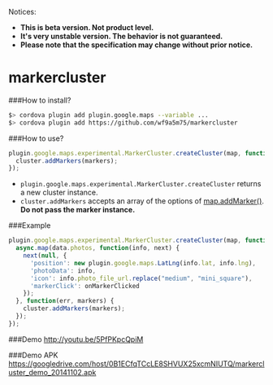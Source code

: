 Notices:
- **This is beta version. Not product level.**
- **It's very unstable version.  The behavior is not guaranteed.**
- **Please note that the specification may change without prior notice.**

markercluster
=============

###How to install?
```bash
$> cordova plugin add plugin.google.maps --variable ...
$> cordova plugin add https://github.com/wf9a5m75/markercluster
```

###How to use?
```js
plugin.google.maps.experimental.MarkerCluster.createCluster(map, function(cluster) {
  cluster.addMarkers(markers);
});
```

- `plugin.google.maps.experimental.MarkerCluster.createCluster` returns a new cluster instance.
- `cluster.addMarkers` accepts an array of the options of [map.addMarker()](https://github.com/wf9a5m75/phonegap-googlemaps-plugin/wiki/Marker). **Do not pass the marker instance.**


###Example
```js
plugin.google.maps.experimental.MarkerCluster.createCluster(map, function(cluster) {
  async.map(data.photos, function(info, next) {
    next(null, {
      'position': new plugin.google.maps.LatLng(info.lat, info.lng),
      'photoData': info,
      'icon': info.photo_file_url.replace("medium", "mini_square"),
      'markerClick': onMarkerClicked
    });
  }, function(err, markers) {
    cluster.addMarkers(markers);
  });
});
```

###Demo
http://youtu.be/5PfPKpcQpiM

###Demo APK
https://googledrive.com/host/0B1ECfqTCcLE8SHVUX25xcmNIUTQ/markercluster_demo_20141102.apk
